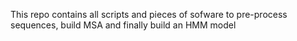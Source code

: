 This repo contains all scripts and pieces of sofware to pre-process sequences, build MSA and finally build an HMM model